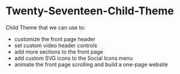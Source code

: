 # Twenty-Seventeen-Child-Theme
Child Theme that we can use to: 

* customize the front page header
* set custom video header controls
* add more sections to the front page
* add custom SVG icons to the Social Icons menu
* animate the front page scrolling and build a one-page website
